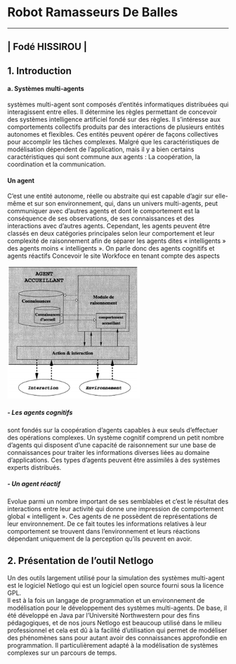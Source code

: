 # Robot Ramasseurs De Balles
---

|               Fodé HISSIROU               |
---


## 1. Introduction


#### a. Systèmes multi-agents

systèmes multi-agent sont composés d’entités informatiques distribuées qui interagissent entre elles. 
Il détermine les règles permettant de concevoir des systèmes intelligence artificiel fondé sur des règles. 
Il s’intéresse aux comportements collectifs produits par des interactions de plusieurs entités autonomes et flexibles.
Ces entités peuvent opérer de façons collectives pour accomplir les tâches complexes. 
Malgré que les caractéristiques de modélisation dépendent de l’application, 
mais il y a bien certains caractéristiques qui sont commune aux agents : La coopération, la coordination et la communication.

#### Un agent 

C’est une entité autonome, réelle ou abstraite qui est capable d’agir sur elle-même et sur son environnement,
qui, dans un univers multi-agents, peut communiquer avec d’autres agents et dont le comportement est la conséquence de ses observations,
de ses connaissances et des interactions avec d’autres agents. 
Cependant, les agents peuvent être classés en deux catégories principales selon leur comportement et leur complexité de raisonnement afin de séparer les agents dites « intelligents »  des agents moins « intelligents ». 
On parle donc des agents cognitifs et agents réactifs
Concevoir le site Workfoce en tenant compte des aspects

![](images/image01.png)

#####  - Les agents cognitifs
sont fondés sur la coopération d’agents capables à eux  seuls d’effectuer des opérations complexes. 
Un système cognitif comprend un petit nombre d’agents qui disposent d’une capacité de raisonnement sur une base de connaissances 
pour traiter les informations diverses liées au domaine d’applications.
Ces types d’agents peuvent être assimilés à des systèmes experts distribués.



##### - Un agent réactif 

Evolue parmi un nombre important de ses semblables et c’est le résultat des interactions entre leur activité qui donne une impression de comportement global « intelligent ».
Ces agents de ne possèdent de représentations de leur environnement. 
De ce fait toutes les informations relatives à leur comportement se trouvent dans l’environnement et leurs réactions dépendant uniquement de la perception qu’ils peuvent en avoir.


## 2. Présentation de l’outil Netlogo
Un des outils largement utilisé pour la simulation des systèmes multi-agent est le logiciel Netlogo qui est un logiciel open source fourni sous la licence GPL.  
Il est à la fois un langage de programmation et un environnement de modélisation pour le développement des systèmes multi-agents.
De base, il été développé en Java par l’Université Northwestern pour des fins pédagogiques, 
et de nos jours Netlogo est beaucoup utilisé dans le milieu professionnel et cela est dû à la facilité d’utilisation 
qui permet de modéliser des phénomènes sans pour autant avoir des connaissances approfondie en programmation. 
Il particulièrement adapté à la modélisation de systèmes complexes sur un parcours de temps.
